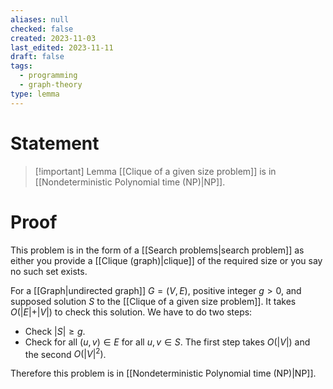 ```yaml
---
aliases: null
checked: false
created: 2023-11-03
last_edited: 2023-11-11
draft: false
tags:
  - programming
  - graph-theory
type: lemma
---
```

# Statement

> [!important] Lemma
> [[Clique of a given size problem]] is in [[Nondeterministic Polynomial time (NP)|NP]].

# Proof

This problem is in the form of a [[Search problems|search problem]] as either you provide a [[Clique (graph)|clique]] of the required size or you say no such set exists.

For a [[Graph|undirected graph]] $G = (V,E)$, positive integer $g > 0$, and supposed solution $S$ to the [[Clique of a given size problem]]. It takes $O(\vert E \vert + \vert V \vert)$ to check this solution. We have to do two steps:
- Check $\vert S \vert \geq g$.
- Check for all $(u,v) \in E$ for all $u,v \in S$.
The first step takes $O(\vert V \vert)$ and the second $O(\vert V \vert^2)$.

Therefore this problem is in [[Nondeterministic Polynomial time (NP)|NP]].
